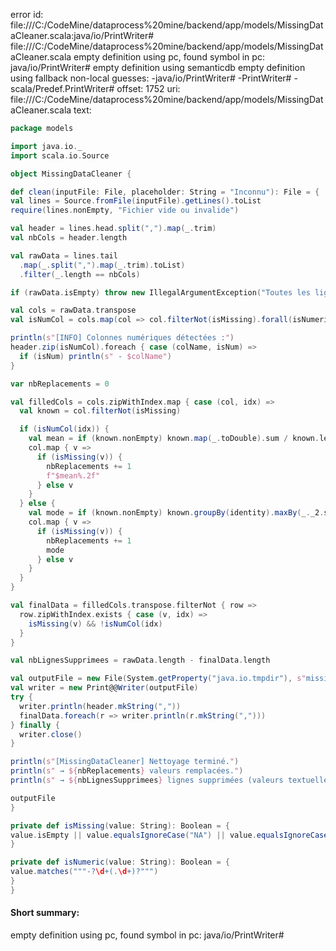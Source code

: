 error id: file:///C:/CodeMine/dataprocess%20mine/backend/app/models/MissingDataCleaner.scala:java/io/PrintWriter#
file:///C:/CodeMine/dataprocess%20mine/backend/app/models/MissingDataCleaner.scala
empty definition using pc, found symbol in pc: java/io/PrintWriter#
empty definition using semanticdb
empty definition using fallback
non-local guesses:
	 -java/io/PrintWriter#
	 -PrintWriter#
	 -scala/Predef.PrintWriter#
offset: 1752
uri: file:///C:/CodeMine/dataprocess%20mine/backend/app/models/MissingDataCleaner.scala
text:
```scala
package models

import java.io._
import scala.io.Source

object MissingDataCleaner {

def clean(inputFile: File, placeholder: String = "Inconnu"): File = {
val lines = Source.fromFile(inputFile).getLines().toList
require(lines.nonEmpty, "Fichier vide ou invalide")

val header = lines.head.split(",").map(_.trim)
val nbCols = header.length

val rawData = lines.tail
  .map(_.split(",").map(_.trim).toList)
  .filter(_.length == nbCols)

if (rawData.isEmpty) throw new IllegalArgumentException("Toutes les lignes sont mal formées ou vides")

val cols = rawData.transpose
val isNumCol = cols.map(col => col.filterNot(isMissing).forall(isNumeric))

println(s"[INFO] Colonnes numériques détectées :")
header.zip(isNumCol).foreach { case (colName, isNum) =>
  if (isNum) println(s" - $colName")
}

var nbReplacements = 0

val filledCols = cols.zipWithIndex.map { case (col, idx) =>
  val known = col.filterNot(isMissing)

  if (isNumCol(idx)) {
    val mean = if (known.nonEmpty) known.map(_.toDouble).sum / known.length else 0.0
    col.map { v =>
      if (isMissing(v)) {
        nbReplacements += 1
        f"$mean%.2f"
      } else v
    }
  } else {
    val mode = if (known.nonEmpty) known.groupBy(identity).maxBy(_._2.size)._1 else placeholder
    col.map { v =>
      if (isMissing(v)) {
        nbReplacements += 1
        mode
      } else v
    }
  }
}

val finalData = filledCols.transpose.filterNot { row =>
  row.zipWithIndex.exists { case (v, idx) =>
    isMissing(v) && !isNumCol(idx)
  }
}

val nbLignesSupprimees = rawData.length - finalData.length

val outputFile = new File(System.getProperty("java.io.tmpdir"), s"missing_cleaned_${inputFile.getName}")
val writer = new Print@@Writer(outputFile)
try {
  writer.println(header.mkString(","))
  finalData.foreach(r => writer.println(r.mkString(",")))
} finally {
  writer.close()
}

println(s"[MissingDataCleaner] Nettoyage terminé.")
println(s" → ${nbReplacements} valeurs remplacées.")
println(s" → ${nbLignesSupprimees} lignes supprimées (valeurs textuelles manquantes).")

outputFile
}

private def isMissing(value: String): Boolean = {
value.isEmpty || value.equalsIgnoreCase("NA") || value.equalsIgnoreCase("null") || value.trim.isEmpty
}

private def isNumeric(value: String): Boolean = {
value.matches("""-?\d+(.\d+)?""")
}
}
```


#### Short summary: 

empty definition using pc, found symbol in pc: java/io/PrintWriter#